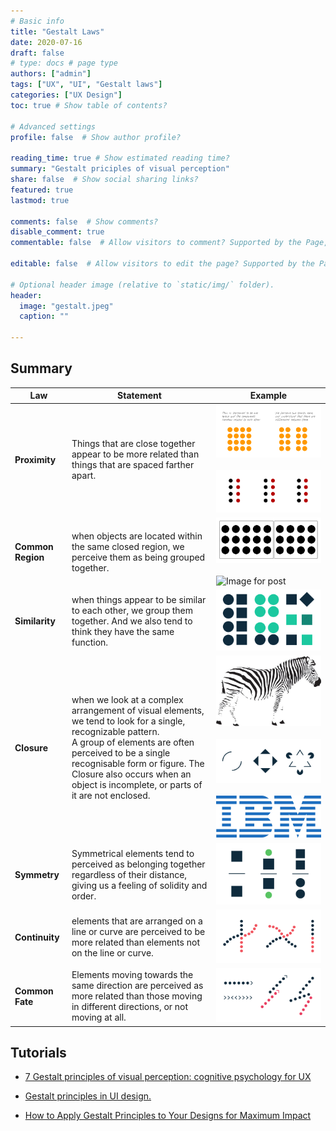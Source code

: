 ```yaml
---
# Basic info
title: "Gestalt Laws"
date: 2020-07-16
draft: false
# type: docs # page type
authors: ["admin"]
tags: ["UX", "UI", "Gestalt laws"]
categories: ["UX Design"]
toc: true # Show table of contents?

# Advanced settings
profile: false  # Show author profile?

reading_time: true # Show estimated reading time?
summary: "Gestalt priciples of visual perception"
share: false  # Show social sharing links?
featured: true
lastmod: true

comments: false  # Show comments?
disable_comment: true
commentable: false  # Allow visitors to comment? Supported by the Page, Post, and Docs content types.

editable: false  # Allow visitors to edit the page? Supported by the Page, Post, and Docs content types.

# Optional header image (relative to `static/img/` folder).
header:
  image: "gestalt.jpeg"
  caption: ""
  
---
```


## Summary

| Law               | Statement                                                    | Example                                                      |
| ----------------- | ------------------------------------------------------------ | ------------------------------------------------------------ |
| **Proximity**     | Things that are close together appear to be more related than things that are spaced farther apart. | ![Source: Andy Rutledge](https://raw.githubusercontent.com/EckoTan0804/upic-repo/master/uPic/proximity-group_0-20200716111725581-20200716111727910-20200716112023812.gif)<br /><br />![Source: Steven Bradley](https://raw.githubusercontent.com/EckoTan0804/upic-repo/master/uPic/proximity_0-20200716112024603.png) |
| **Common Region** | when objects are located within the same closed region, we perceive them as being grouped together. | ![Source: Smashing Magazine](https://raw.githubusercontent.com/EckoTan0804/upic-repo/master/uPic/common-regions_0-20200716111835635-20200716112018562.png)<br /><br />![Image for post](https://miro.medium.com/max/912/1*VxBcEZmTiwn6GhzMZTcyIw.png) |
| **Similarity**    | when things appear to be similar to each other, we group them together. And we also tend to think they have the same function. | ![Image for post](https://raw.githubusercontent.com/EckoTan0804/upic-repo/master/uPic/1*qnR1RWW8tN-OUfzlUR2ggQ.png) |
| **Closure**       | when we look at a complex arrangement of visual elements, we tend to look for a single, recognizable pattern.<br />A group of elements are often perceived to be a single recognisable form or figure. The Closure also occurs when an object is incomplete, or parts of it are not enclosed. | ![Source: Eduard Volianskyi](https://raw.githubusercontent.com/EckoTan0804/upic-repo/master/uPic/closure-20200716111958107-20200716112000420-20200716112011386-20200716112143643.jpg)<br /><br />![Image for post](https://raw.githubusercontent.com/EckoTan0804/upic-repo/master/uPic/1*LxCr2o4bLGzzZpYp3tPtFw-20200716112147123-20200716112149674.png)<br /><br />![IBM](https://raw.githubusercontent.com/EckoTan0804/upic-repo/master/uPic/ibm-logo-630x252.png) |
| **Symmetry**      | Symmetrical elements tend to perceived as belonging together regardless of their distance, giving us a feeling of solidity and order. | ![Image for post](https://raw.githubusercontent.com/EckoTan0804/upic-repo/master/uPic/1*Y9SGHHx9Q2Dg5R6CUzIVlA.png) |
| **Continuity**    | elements that are arranged on a line or curve are perceived to be more related than elements not on the line or curve. | ![Image for post](https://raw.githubusercontent.com/EckoTan0804/upic-repo/master/uPic/1*qiXDOZnWm_NFprHEcDEp8w.png) |
| **Common Fate**   | Elements moving towards the same direction are perceived as more related than those moving in different directions, or not moving at all. | ![Image for post](https://raw.githubusercontent.com/EckoTan0804/upic-repo/master/uPic/1*idl16iEtKFaMKbIuxn-GaA.png) |

## Tutorials

- [7 Gestalt principles of visual perception: cognitive psychology for UX](https://www.usertesting.com/blog/gestalt-principles)
- [Gestalt principles in UI design.](https://medium.muz.li/gestalt-principles-in-ui-design-6b75a41e9965)

- [How to Apply Gestalt Principles to Your Designs for Maximum Impact](https://visme.co/blog/gestalt-design-principles/)